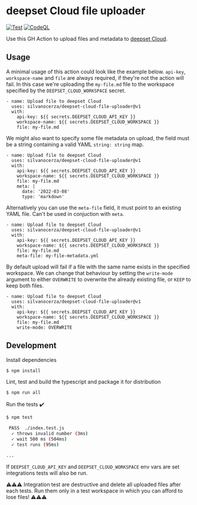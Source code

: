 # deepset Cloud file uploader

[![Test](https://github.com/silvanocerza/deepset-cloud-file-uploader/actions/workflows/test.yml/badge.svg)](https://github.com/silvanocerza/deepset-cloud-file-uploader/actions/workflows/test.yml)
[![CodeQL](https://github.com/silvanocerza/deepset-cloud-file-uploader/actions/workflows/codeql-analysis.yml/badge.svg)](https://github.com/silvanocerza/deepset-cloud-file-uploader/actions/workflows/codeql-analysis.yml)

Use this GH Action to upload files and metadata to [deepset Cloud](https://docs.cloud.deepset.ai).

## Usage

A minimal usage of this action could look like the example below. `api-key`, `workspace-name` and `file` are always required, if they're not the action will fail.
In this case we're uploading the `my-file.md` file to the workspace specified by the `DEEPSET_CLOUD_WORKSPACE` secret.

```
- name: Upload file to deepset Cloud
  uses: silvanocerza/deepset-cloud-file-uploader@v1
  with:
    api-key: ${{ secrets.DEEPSET_CLOUD_API_KEY }}
    workspace-name: ${{ secrets.DEEPSET_CLOUD_WORKSPACE }}
    file: my-file.md
```

We might also want to specify some file metadata on upload, the field must be a string containing a valid YAML `string: string` map.

```
- name: Upload file to deepset Cloud
  uses: silvanocerza/deepset-cloud-file-uploader@v1
  with:
    api-key: ${{ secrets.DEEPSET_CLOUD_API_KEY }}
    workspace-name: ${{ secrets.DEEPSET_CLOUD_WORKSPACE }}
    file: my-file.md
    meta: |
      date: '2022-03-08'
      type: 'markdown'
```

Alternatively you can use the `meta-file` field, it must point to an existing YAML file.
Can't be used in conjuction with `meta`.

```
- name: Upload file to deepset Cloud
  uses: silvanocerza/deepset-cloud-file-uploader@v1
  with:
    api-key: ${{ secrets.DEEPSET_CLOUD_API_KEY }}
    workspace-name: ${{ secrets.DEEPSET_CLOUD_WORKSPACE }}
    file: my-file.md
    meta-file: my-file-metadata.yml
```

By default upload will fail if a file with the same name exists in the specified workspace. We can change that behaviour by setting the `write-mode` argument to either `OVERWRITE` to overwrite the already existing file, or `KEEP` to keep both files.

```
- name: Upload file to deepset Cloud
  uses: silvanocerza/deepset-cloud-file-uploader@v1
  with:
    api-key: ${{ secrets.DEEPSET_CLOUD_API_KEY }}
    workspace-name: ${{ secrets.DEEPSET_CLOUD_WORKSPACE }}
    file: my-file.md
    write-mode: OVERWRITE
```

## Development

Install dependencies

```bash
$ npm install
```

Lint, test and build the typescript and package it for distribution

```bash
$ npm run all
```

Run the tests :heavy_check_mark:

```bash
$ npm test

 PASS  ./index.test.js
  ✓ throws invalid number (3ms)
  ✓ wait 500 ms (504ms)
  ✓ test runs (95ms)

...
```

If `DEEPSET_CLOUD_API_KEY` and `DEEPSET_CLOUD_WORKSPACE` env vars are set integrations tests will also be run.

⚠️⚠️⚠️
Integration test are destructive and delete all uploaded files after each tests. Run them only in a test workspace in which you can afford to lose files!
⚠️⚠️⚠️
